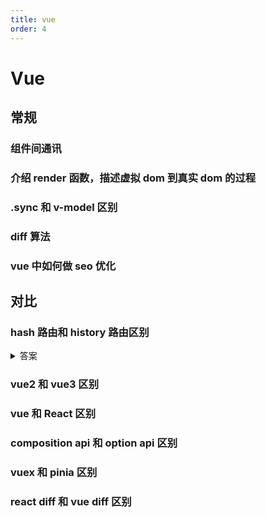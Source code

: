 ```yaml
---
title: vue
order: 4
---
```


# Vue

## 常规

### 组件间通讯

### 介绍 render 函数，描述虚拟 dom 到真实 dom 的过程

### .sync 和 v-model 区别

### diff 算法

### vue 中如何做 seo 优化

## 对比

### hash 路由和 history 路由区别

<details><summary>答案</summary>

hash 路由: https://example.com/#/user/id

机制：使用哈希字符（#）进行路由切换，实际 URL 并未发送到服务器，不需要在服务器层做处理

history 路由: https://example.com/user/id

问题：应用是一个单页的客户端应用，如果没有适当的服务器配置，用户在浏览器中直接访问 https://example.com/user/id，就会得到一个 404 错误。

解决：如果 URL 不匹配任何静态资源，它应提供与你的应用程序中的 index.html 相同的页面

```
location / {
  try_files $uri $uri/ /index.html;
}
```

</details>

### vue2 和 vue3 区别

### vue 和 React 区别

### composition api 和 option api 区别

### vuex 和 pinia 区别

### react diff 和 vue diff 区别
